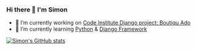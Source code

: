 ### Hi there 👋 I'm Simon ###


- 🔭 I’m currently working on [Code Institute Django project: Boutiqu Ado](https://github.com/simonjvardy/simonjvardy/boutique_ado/)
- 🌱 I’m currently learning [Python](https://www.python.org/) & [Django Framework](https://www.djangoproject.com/)
<!--
- 👯 I’m looking to collaborate on ...
- 🤔 I’m looking for help with ...
- 💬 Ask me about ...
- 📫 How to reach me: ...
- 😄 Pronouns: ...
- ⚡ Fun fact: ...
-->


[![Simon's GitHub stats](https://github-readme-stats.vercel.app/api?username=simonjvardy&count_private=true&show_icons=true)](https://github.com/anuraghazra/github-readme-stats)
